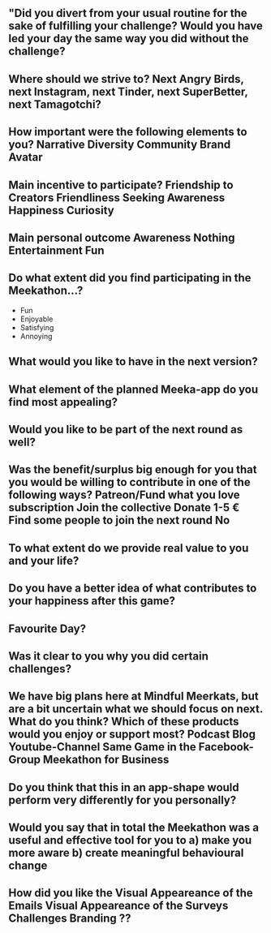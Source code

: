 ## "Did you divert from your usual routine for the sake of fulfilling your challenge? Would you have led your day the same way you did without the challenge?                                        
## Where should we strive to? Next Angry Birds, next Instagram, next Tinder, next SuperBetter, next Tamagotchi? 					
## How important were the following elements to you?	Narrative Diversity	Community	Brand	Avatar
## Main incentive to participate?	Friendship to Creators	Friendliness	Seeking Awareness	Happiness	Curiosity
## Main personal outcome	Awareness	Nothing	Entertainment	Fun	
## Do what extent did you find participating in the Meekathon...?	
- Fun	
- Enjoyable	
- Satisfying
- Annoying	
## What would you like to have in the next version?					
## What element of the planned Meeka-app do you find most appealing?					
## Would you like to be part of the next round as well?					
## Was the benefit/surplus big enough for you that you would be willing to contribute in one of the following ways?	Patreon/Fund what you love subscription	Join the collective	Donate 1-5 €	Find some people to join the next round	No
## To what extent do we provide real value to you and your life?					
## Do you have a better idea of what contributes to your happiness after this game?					
## Favourite Day?					
## Was it clear to you why you did certain challenges?					
## We have big plans here at Mindful Meerkats, but are a bit uncertain what we should focus on next. What do you think? Which of these products would you enjoy or support most?	Podcast	Blog	Youtube-Channel	Same Game in the Facebook-Group	Meekathon for Business
## Do you think that this in an app-shape would perform very differently for you personally?					
## Would you say that in total the Meekathon was a useful and effective tool for you to	a) make you more aware 	b) create meaningful behavioural change			
## How did you like the 	Visual Appeareance of the Emails	Visual Appeareance of the Surveys	Challenges	Branding	??
